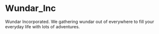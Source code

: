 # Wundar_Inc
Wundar Incorporated. We gathering wundar out of everywhere to fill your everyday life with lots of adventures.
